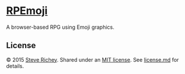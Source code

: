 # [RPEmoji](https://github.com/steverichey/rpemoji)

A browser-based RPG using Emoji graphics.

## License

&copy; 2015 [Steve Richey](https://github.com/steverichey). Shared under an [MIT license](https://tldrlegal.com/license/mit-license). See [license.md](./license.md) for details.
